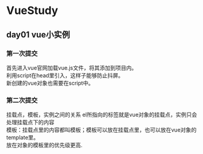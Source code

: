 # VueStudy 
## day01 vue小实例 
### 第一次提交
首先进入vue官网加载vue.js文件，将其添加到项目内。<br/>利用script在head里引入，这样子能够防止抖屏。<br/>新创建的vue对象也需要在script中。
### 第二次提交
挂载点，模板，实例之间的关系
el所指向的标签就是vue对象的挂载点，实例只会处理挂载点下的内容<br/>
模板：挂载点里的内容都叫模板；模板可以放在挂载点里，也可以放在vue对象的template里。<br/>
放在对象的模板里的优先级更高.
